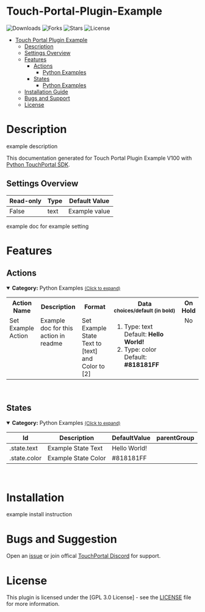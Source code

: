 
# Touch-Portal-Plugin-Example
![Downloads](https://img.shields.io/github/downloads/KillerBOSS2019/TouchPortal-API/total) 
![Forks](https://img.shields.io/github/forks/KillerBOSS2019/TouchPortal-API) 
![Stars](https://img.shields.io/github/stars/KillerBOSS2019/TouchPortal-API) 
![License](https://img.shields.io/github/license/KillerBOSS2019/TouchPortal-API)

- [Touch Portal Plugin Example](#Touch-Portal-Plugin-Example)
  - [Description](#description) 
  - [Settings Overview](#Settings-Overview)
  - [Features](#Features)
    - [Actions](#actions)
        - [Python Examples](#tp.plugin.example.python.mainactions)
    - [States](#states)
        - [Python Examples](#tp.plugin.example.python.mainstates)
  - [Installation Guide](#installation)
  - [Bugs and Support](#bugs-and-suggestion)
  - [License](#license)
  
# Description

example description

This documentation generated for Touch Portal Plugin Example V100 with [Python TouchPortal SDK](https://github.com/KillerBOSS2019/TouchPortal-API).

## Settings Overview
| Read-only | Type | Default Value |
| --- | --- | --- |
| False | text | Example value |

example doc for example setting


# Features

## Actions
<details open id='tp.plugin.example.python.mainactions'><summary><b>Category:</b> Python Examples <small><ins>(Click to expand)</ins></small></summary><table>
<tr valign='buttom'><th>Action Name</th><th>Description</th><th>Format</th><th nowrap>Data<br/><div align=left><sub>choices/default (in bold)</th><th>On<br/>Hold</sub></div></th></tr>
<tr valign='top'><td>Set Example Action</td><td>Example doc for this action in readme</td><td>Set Example State Text to [text] and Color to [2]</td><td><ol start=1><li>Type: text &nbsp; 
Default: <b>Hello World!</b></li>
<li>Type: color &nbsp; 
Default: <b>#818181FF</b></li>
</ol></td>
<td align=center>No</td>
</tr></table></details>
<br>

## States
<details open id='tp.plugin.example.python.mainstates'><summary><b>Category:</b> Python Examples <small><ins>(Click to expand)</ins></small></summary>


| Id | Description | DefaultValue | parentGroup |
| --- | --- | --- | --- |
| .state.text | Example State Text | Hello World! |   |
| .state.color | Example State Color | #818181FF |   |
</details>

<br>

# Installation
example install instruction
# Bugs and Suggestion
Open an [issue](https://github.com/KillerBOSS2019/TouchPortal-API/issues) or join offical [TouchPortal Discord](https://discord.gg/MgxQb8r) for support.


# License
This plugin is licensed under the [GPL 3.0 License] - see the [LICENSE](LICENSE) file for more information.

